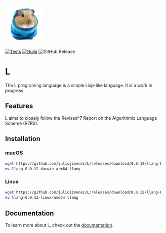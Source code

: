 <img alt="lemmy" src="images/lemmy.png" width="128" />

[![Tests](https://github.com/juliojimenez/L/actions/workflows/tests.yml/badge.svg)](https://github.com/juliojimenez/L/actions/workflows/tests.yml) [![Build](https://github.com/juliojimenez/L/actions/workflows/release.yml/badge.svg)](https://github.com/juliojimenez/L/actions/workflows/release.yml) ![GitHub Release](https://img.shields.io/github/v/release/juliojimenez/L)

# L

The L programing language is a simple Lisp-like language. It is a work in progress.

## Features

L aims to closely follow the Revised^7 Report on the Algorithmic Language Scheme (R7RS).

## Installation

### macOS

```bash
wget https://github.com/juliojimenez/L/releases/download/0.0.12/llang-0.0.12-darwin-arm64
mv llang-0.0.12-darwin-arm64 llang
```

### Linux

```bash
wget https://github.com/juliojimenez/L/releases/download/0.0.12/llang-0.0.12-linux-amd64
mv llang-0.0.12-linux-amd64 llang
```

## Documentation

To learn more about L, check out the [documentation](https://llang.dev).
